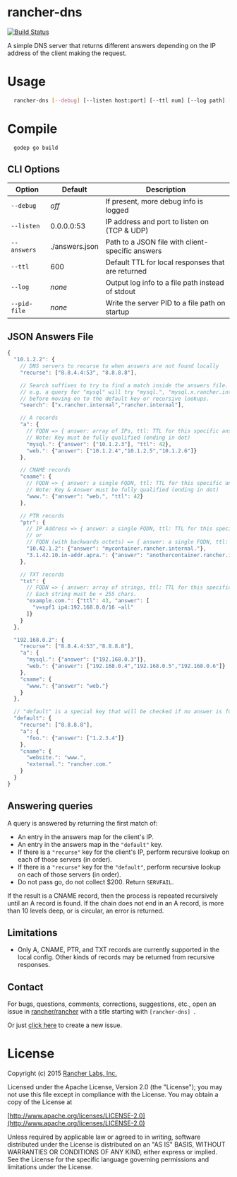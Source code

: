 rancher-dns
===========

[![Build Status](http://drone.rancher.io/api/badge/github.com/rancher/rancher-dns/status.svg?branch=master)](http://drone.rancher.io/github.com/rancherio/rancher-dns)


A simple DNS server that returns different answers depending on the IP address of the client making the request.

# Usage
```bash
  rancher-dns [--debug] [--listen host:port] [--ttl num] [--log path] [--pid-file path]--answers /path/to/answers.json
```

# Compile
```
  godep go build
```

## CLI Options

Option      | Default        | Description
------------|----------------|------------
`--debug`   | *off*          | If present, more debug info is logged
`--listen`  | 0.0.0.0:53     | IP address and port to listen on (TCP &amp; UDP)
`--answers` | ./answers.json | Path to a JSON file with client-specific answers
`--ttl`     | 600            | Default TTL for local responses that are returned
`--log`     | *none*         | Output log info to a file path instead of stdout
`--pid-file`| *none*         | Write the server PID to a file path on startup

## JSON Answers File
```javascript
{
  "10.1.2.2": {
    // DNS servers to recurse to when answers are not found locally
    "recurse": ["8.8.4.4:53", "8.8.8.8"],

    // Search suffixes to try to find a match inside the answers file.
    // e.g. a query for "mysql" will try "mysql.", "mysql.x.rancher.internal", and "mysql.rancher.internal"
    // before moving on to the default key or recursive lookups.
    "search": ["x.rancher.internal","rancher.internal"],

    // A records
    "a": {
      // FQDN => { answer: array of IPs, ttl: TTL for this specific answer }
      // Note: Key must be fully qualified (ending in dot)
      "mysql.": {"answer": ["10.1.2.3"], "ttl": 42},
      "web.": {"answer": ["10.1.2.4","10.1.2.5","10.1.2.6"]}
    },

    // CNAME records
    "cname": {
      // FQDN => { answer: a single FQDN, ttl: TTL for this specific answer }
      // Note: Key & Answer must be fully qualified (ending in dot)
      "www.": {"answer": "web.", "ttl": 42}
    },

    // PTR records
    "ptr": {
      // IP Address => { answer: a single FQDN, ttl: TTL for this specific answer }
      // or
      // FQDN (with backwards octets) => { answer: a single FQDN, ttl: TTL for this specific answer }
      "10.42.1.2": {"answer": "mycontainer.rancher.internal."},
      "3.1.42.10.in-addr.apra.": {"answer": "anothercontainer.rancher.internal."},
    },

    // TXT records
    "txt": {
      // FQDN => { answer: array of strings, ttl: TTL for this specific answer }
      // Each string must be < 255 chars.
      "example.com.": {"ttl": 43, "answer": [
        "v=spf1 ip4:192.168.0.0/16 ~all"
      ]}
    }
  },

  "192.168.0.2": {
    "recurse": ["8.8.4.4:53","8.8.8.8"],
    "a": {
      "mysql.": {"answer": ["192.168.0.3"]},
      "web.": {"answer": ["192.168.0.4","192.168.0.5","192.168.0.6"]}
    },
    "cname": {
      "www.": {"answer": "web."}
    }
  },

  // "default" is a special key that will be checked if no answer is found in a client IP-specific entry
  "default": {
    "recurse": ["8.8.8.8"],
    "a": {
      "foo.": {"answer": ["1.2.3.4"]}
    },
    "cname": {
      "website.": "www.",
      "external.": "rancher.com."
    }
  }
}
```

## Answering queries
A query is answered by returning the first match of:
  - An entry in the answers map for the client's IP.
  - An entry in the answers map in the `"default"` key.
  - If there is a `"recurse"` key for the client's IP, perform recursive lookup on each of those servers (in order).
  - If there is a `"recurse"` key for the `"default"`, perform recursive lookup on each of those servers (in order).
  - Do not pass go, do not collect $200.  Return `SERVFAIL`.

If the result is a CNAME record, then the process is repeated recursively until an A record is found.  If the chain does not end in an A record, is more than 10 levels deep, or is circular, an error is returned.

## Limitations
  - Only A, CNAME, PTR, and TXT records are currently supported in the local config.  Other kinds of records may be returned from recursive responses.

## Contact
For bugs, questions, comments, corrections, suggestions, etc., open an issue in
 [rancher/rancher](//github.com/rancher/rancher/issues) with a title starting with `[rancher-dns] `.

Or just [click here](//github.com/rancher/rancher/issues/new?title=%5Brancher-dns%5D%20) to create a new issue.

License
=======
Copyright (c) 2015 [Rancher Labs, Inc.](http://rancher.com)

Licensed under the Apache License, Version 2.0 (the "License");
you may not use this file except in compliance with the License.
You may obtain a copy of the License at

[http://www.apache.org/licenses/LICENSE-2.0](http://www.apache.org/licenses/LICENSE-2.0)

Unless required by applicable law or agreed to in writing, software
distributed under the License is distributed on an "AS IS" BASIS,
WITHOUT WARRANTIES OR CONDITIONS OF ANY KIND, either express or implied.
See the License for the specific language governing permissions and
limitations under the License.
